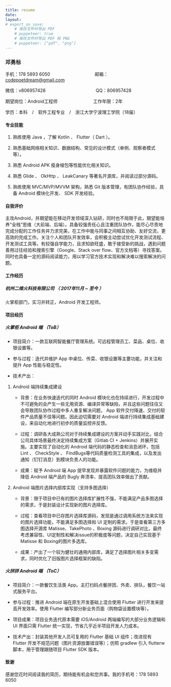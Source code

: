 ```yaml
---
title: resume
date:
layout:
# export_on_save:
    # 保存文件时导出 PDF
    # puppeteer: true 
    # 保存文件时导出 PDF 和 PNG
    # puppeteer: ["pdf", "png"]
---
```


### 邓勇标

手机：178 5893 6050　　　　　　　　　　邮箱：codepoetdream@gmail.com

微信：v806957428　　　　　　　　　　　 QQ：806957428

期望岗位：Android工程师　　　　　　　　工作年限：2年

学历：本科　/　软件工程专业　/　浙江大学宁波理工学院（18届）

#### 专业技能

1. 熟练使用 Java ，了解 Kotlin 、 Flutter（ Dart ）。

2. 熟悉基础网络相关知识、数据结构、常见的设计模式（单例、观察者模式等）。

3. 熟悉 Android APK 瘦身缩包等性能优化相关知识。

4. 熟悉 Glide 、 OkHttp 、 LeakCanary 等著名开源库，并阅读过部分源码。

5. 熟练使用 MVC/MVP/MVVM 架构，熟悉 Git 版本管理，有团队协作经验，具备 Android 模块化开发、 SDK 开发经验。

#### 自我评价

主攻Android，并期望能在移动开发领域深入钻研，同时也不局限于此，期望能培养“全栈”思维（大前端、后端）。具备较强责任心且注重团队协作，能尽心尽责地完成分配的工作任务并力求完美，在工作中能与同事之间相互协助、友好交流，更高效的完成工作。关注个人和团队开发效率，会积极主动尝试优化开发测试流程、开发测试工具等。有较强自学能力，且求知欲旺盛，敢于接受新的挑战，遇到问题善用过往经验和搜索引擎（Google、Stack over flow、官方文档等）寻找答案。同时也具备一定的源码阅读能力，用以学习官方技术实现和解决难以搜索解决的问题。

#### 工作经历

##### 杭州二维火科技有限公司 （ 2017年11月 ~ 至今 ）

火掌柜部门，实习并转正，Android 开发工程师。

#### 项目经历

##### 火掌柜 Android 端 （ToB）

- 项目简介：一款互联网智能餐厅管理系统。可远程管理员工、菜品、桌位、收银设置等。

- 参与过程：迭代并维护 App 中桌位、传菜、收银设置等主要功能，并关注和提升 App 性能与稳定性。
  
- 技术产出：

1. Android 端持续集成建设

    - 背景：在业务快速迭代的同时 Android 模块化也在持续进行，开发过程中不可避免的会产生一些无用资源、编译异常等缺陷，并且这些问题往往又会导致团队协作过程中多人重复解决问题， App 软件交付降速、交付的软件产品质量不佳等问题。因此迫切需要对 Android 端进行持续集成基础建设，来自动化地进行初步的质量监控并反馈。

    - 过程：调研各大成熟公司对于持续集成建设的方案并动手实践对比，结合公司具体场景最终决定持续集成方案（Gitlab CI + Jenkins）并展开实施。主要实现了自动化的 Android 端代码的静态检查和消息闭环，包括 Lint 、 CheckStyle 、 FindBugs等代码质量检测工具的集成，以及发出通知（钉钉消息）到模块负责人的功能。

    - 成果：赋予 Android 端 App 提早发现并暴露软件问题的能力，为维稳并降低 Android 端产品的 Bugly 奔溃率、提高团队效率做出了贡献。

3. Android 端图片选择内部库实现（支持多图选择）
  
    - 背景：限于项目中已有的图片选择库扩展性不强，不能满足产品多图选择的需求，于是封装设计实现新的图片选择库。
  
    - 过程：查看项目中已存图片选择库源码，发现是通过调用系统方法来实现的图片选择功能，不能满足多图选择和 UI 定制的需求。于是查看第三方多图选择开源库 Matisse、TakePhoto 、Boxing 源码进行调研对比，最终考虑兼容性、UI定制性和解决issue的积极度等问题，决定自己实现基于 Matisse 和 Boxing的图片多选库。

    - 成果：产出了一个较为健壮的通用内部库，满足了选择图片相关多变需求，同时优化了旧版图片选择框架的缺陷。

##### 火拼拼 Android 端 （ToC）

- 项目简介：一款餐饮生活类 App。主打扫码点餐拼团、外卖、排队，餐饮一站式服务平台。

- 参与过程：推进 Android 端在原生开发基础上混合使用 Flutter 进行开发来提高开发效率。使用 Flutter 编写部分新业务页面（购物袋设置模块等）。

- 项目成果：项目业务迭代原本需要 iOS/Android 两端编写的大部分业务逻辑和 UI 界面只需 Flutter 统一实现，节省几乎近半项目开发人力成本。

- 技术产出：封装其他开发人员可复用的 Flutter 基础 UI 组件；改进现有 Flutter 开发不规范问题（图片资源放置错误等）；仿照 gradlew 引入 flutterw 脚本，用于管理跟随项目 Flutter SDK 版本。

#### 致谢

感谢您花时间阅读我的简历，期待能有机会和您共事。我的手机号：178 5893 6050
